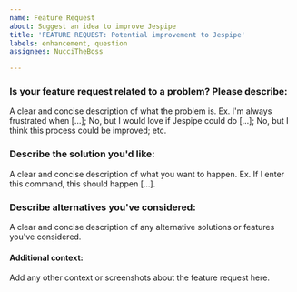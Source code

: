 ```yaml
---
name: Feature Request
about: Suggest an idea to improve Jespipe
title: 'FEATURE REQUEST: Potential improvement to Jespipe'
labels: enhancement, question
assignees: NucciTheBoss

---
```


### Is your feature request related to a problem? Please describe:
A clear and concise description of what the problem is. Ex. I'm always frustrated when [...]; No, but I would love if Jespipe could do [...]; No, but I think this process could be improved; etc.

### Describe the solution you'd like:
A clear and concise description of what you want to happen. Ex. If I enter this command, this should happen [...].

### Describe alternatives you've considered:
A clear and concise description of any alternative solutions or features you've considered.

#### Additional context:
Add any other context or screenshots about the feature request here.
